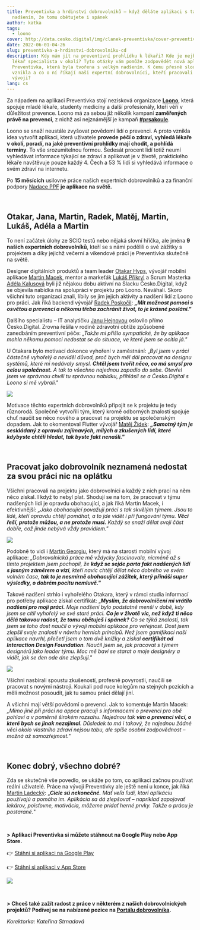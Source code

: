 ```yaml
---
title: Preventivka a hrdinství dobrovolníků – když děláte aplikaci s takovým
  nadšením, že tomu obětujete i spánek
author: katka
tags:
  - loono
cover: http://data.cesko.digital/img/clanek-preventivka/cover-preventivka.png
date: 2022-06-01-04-26
slug: preventivka-a-hrdinstvi-dobrovolniku-cd
description: Kdy mám jít na preventivní prohlídku k lékaři? Kde je nejbližší
  lékař specialista v okolí? Tyto otázky vám pomůže zodpovědět nová aplikace
  Preventivka, která byla tvořena s velkým nadšením. K čemu přesně slouží, jak
  vznikla a co o ní říkají naši expertní dobrovolníci, kteří pracovali na jejím
  vývoji?
lang: cs
---
```

Za nápadem na aplikaci Preventivka stojí nezisková organizace **[Loono](https://www.loono.cz/)**, která spojuje mladé lékaře, studenty medicíny a další profesionály, kteří věří v důležitost prevence. Loono má za sebou již několik kampaní **zaměřených právě na prevenci**, z nichž asi nejznámější je kampaň **[\#prsakoule](https://www.loono.cz/prevence/samovysetreni)**.

Loono se snaží neustále zvyšovat povědomí lidí o prevenci. A proto vznikla idea vytvořit aplikaci, která uživatele **provede péčí o zdraví, vyhledá lékaře v okolí, poradí, na jaké preventivní prohlídky mají chodit, a pohlídá termíny**. To vše srozumitelnou formou. Šedesát procent lidí totiž  neumí vyhledávat informace týkající se zdraví a aplikovat je v životě, praktického lékaře navštěvuje pouze každý 4. Čech a 53 % lidí si vyhledává informace o svém zdraví na internetu.

Po **15 měsících** usilovné práce našich expertních dobrovolníků a za finanční podpory [Nadace PPF](https://nadaceppf.cz/) **je aplikace na světě.**

<br>

## Otakar, Jana, Martin, Radek, Matěj, Martin, Lukáš, Adéla a Martin

To není začátek úlohy ze SCIO testů nebo nějaká slovní hříčka, ale jména **9 našich expertních dobrovolníků**, kteří se s námi podělili o své zážitky s projektem a díky jejichž večerní a víkendové práci je Preventivka skutečně na světě.

Designer digitálních produktů a team leader [Otakar Hyps](https://www.linkedin.com/in/otakarhyps/), vývojář mobilní aplikace [Martin Macek](https://www.linkedin.com/in/martinmacek/), mentor a markeťák [Lukáš Přikryl](https://www.linkedin.com/in/lukasprikryl/) a Scrum Masterka [Adéla Kalusová](https://www.linkedin.com/in/ad%C3%A9la-kalusov%C3%A1-192a6311b/) byli již nějakou dobu aktivní na Slacku Česko.Digital, když se objevila nabídka na spolupráci v projektu pro Loono. Neváhali. Skoro všichni tuto organizaci znali, líbily se jim jejich aktivity a nadšení lidí z Loono pro práci. Jak říká backend vývojář [Radek Poskočil](https://www.linkedin.com/in/radek-poskocil/):  ***„Mít možnost pomoci s osvětou a prevencí a někomu třeba zachránit život, to je krásné poslání."***

Dalšího specialistu – IT analytičku [Janu Hejnovou](https://www.linkedin.com/in/jana-hejnov%C3%A1-62401050/) oslovilo přímo Česko.Digital. Zrovna řešila v rodině zdravotní obtíže způsobené zanedbáním preventivní péče: *„Takže mi přišlo sympatické, že by aplikace mohla někomu pomoci nedostat se do situace, ve které jsem se ocitla já."*

U Otakara bylo motivací dokonce vyhoření v zaměstnání: „*Byl jsem v práci částečně vyhořelý a neviděl důvod, proč bych měl dál pracovat na designu systémů, které mi nedávaly smysl. **Chtěl jsem tvořit něco, co má smysl pro celou společnost.** A tak to všechno najednou zapadlo do sebe. Otevřel jsem ve správnou chvíli tu správnou nabídku, přihlásil se a Česko.Digital s Loono si mě vybrali."*

![](https://data.cesko.digital/img/clanek-preventivka/otakar-loono.jpg)

Motivace těchto expertních dobrovolníků připojit se k projektu je tedy různorodá. Společně vytvořili tým, který kromě odborných znalostí spojuje chuť naučit se něco nového a pracovat na projektu se společenským dopadem. Jak to okomentoval Flutter vývojář [Matěj Žídek](https://www.linkedin.com/in/matej-z/): ***„Samotný tým je seskládaný z opravdu zajímavých, milých a zkušených lidí, které kdybyste chtěli hledat, tak byste fakt nenašli."***

<br>

## Pracovat jako dobrovolník neznamená nedostat za svou práci nic na oplátku

Všichni pracovali na projektu jako dobrovolníci a každý z nich prací na něm něco získal. I když to nebyl plat. Shodují se na tom, že pracovat v týmu nadšených lidí je opravdu obohacující, a jak říká Martin Macek, i efektivnější: *„Jako obohacující považuji práci s tak skvělým týmem. Jsou to lidé, kteří opravdu chtějí pomáhat, a to jde vidět i při fungování týmu. **Věci řeší, protože můžou, a ne protože musí.** Každý se snaží dělat svoji část dobře, což jinde nebývá vždy pravidlem."*

![](https://data.cesko.digital/img/clanek-preventivka/loono-meetup.jpg)

Podobně to vidí i [Martin Georgiu](https://www.linkedin.com/in/martin-georgiu/), který má na starosti mobilní vývoj aplikace: *„Dobrovolnická práce mě vždycky fascinovala, nicméně až s tímto projektem jsem pochopil, že **když se sejde parta fakt nadšených lidí s jasným záměrem a vizí**, kteří navíc chtějí dělat něco dobrého ve svém volném čase, **tak to je nesmírně obohacující zážitek, který přináší super výsledky, o dobrém pocitu nemluvě."***

Takové nadšení strhlo i vyhořelého Otakara, který v rámci studia informací pro potřeby aplikace získal certifikát: „***Myslím, že dobrovolničení mi vrátilo nadšení pro moji práci.** Moje nadšení bylo podstatně menší v době, kdy jsem se cítil vyhořelý ve své staré práci. **Co je v životě víc, než když ti něco dělá takovou radost, že tomu obětuješ i spánek?** Co se týká znalostí, tak jsem se toho dost naučil o vývoji mobilní aplikace pro veřejnost. Dost jsem zlepšil svoje znalosti v návrhu herních principů. Než jsem gamifikaci naší aplikace navrhl, přečetl jsem o tom dvě knížky a získal **certifikát od Interaction Design Foundation**. Naučil jsem se, jak pracovat s týmem designérů jako leader týmu. Moc mě baví se starat o moje designéry a vidět, jak se den ode dne zlepšují."*

![](https://data.cesko.digital/img/clanek-preventivka/loono-tym.jpeg)

Všichni nasbírali spoustu zkušeností, profesně povyrostli, naučili se pracovat s novými nástroji. Koukali pod ruce kolegům na stejných pozicích a měli možnost posoudit, jak tu samou práci dělají jiní.

A všichni mají větší povědomí o prevenci. Jak to komentuje Martin Macek: *„Mimo jiné při práci na appce pracuji s informacemi o prevenci pro obě pohlaví a v poměrně širokém rozsahu. Najednou tak **vím o prevenci věcí, o které bych se jinak nezajímal**. Důsledek to má i takový, že najednou žádné věci okolo vlastního zdraví nejsou tabu, ale spíše osobní zodpovědnost – možná až samozřejmost."*

<br>

## Konec dobrý, všechno dobré?

Zda se skutečně vše povedlo, se ukáže po tom, co aplikaci začnou používat reální uživatelé. Práce na vývoji Preventivky ale ještě není u konce, jak říká [Martin Ladecký](https://www.linkedin.com/in/martin-ladecky-9366ba5/): „***Ciele sú nekonečné.** Mať veľa ľudí, ktorí aplikáciu používajú a pomáha im. Aplikácia sa dá zlepšovať – napríklad zapojovať lekárov, poisťovne, motivácia, môžeme pridať herné prvky. Takže o prácu je postarané.*"

<br>

**\> Aplikaci Preventivka si můžete stáhnout na Google Play nebo App Store.**

👉 [Stáhni si aplikaci na Google Play](https://play.google.com/store/apps/details?id=cz.loono.app)

👉 [Stáhni si aplikaci v App Store](https://apps.apple.com/cz/app/preventivka/id1573646003?l=cs)

![](https://data.cesko.digital/newsletter/34/preventivka-nl.png)

<br>

**\> Chceš také zažít radost z práce v některém z našich dobrovolnických projektů? Podívej se na nabízené pozice na [Portálu dobrovolníka](https://cesko.digital/dashboard).**

*Korektorka: Kateřina Strnadová*